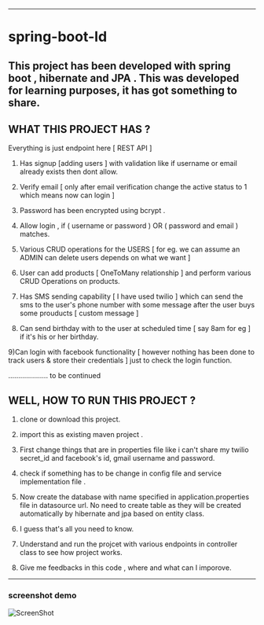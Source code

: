 -----------------------
# spring-boot-ld

This project has been developed with spring boot , hibernate and JPA . This was developed for learning purposes, it has got something to share.
----------------------

WHAT THIS PROJECT HAS ?
----------------------

Everything is just endpoint here [ REST API ]

1) Has signup [adding users ] with validation like if username or email already exists then dont allow.

2) Verify email [ only after email verification change the active status to 1 which means now can login ]

3) Password has been encrypted using bcrypt .

4) Allow login , if ( username or password ) OR ( password and email ) matches. 

5) Various CRUD operations for the USERS [ for eg. we can assume an ADMIN can delete users depends on what we want ]

6) User can add products [ OneToMany relationship ] and perform various CRUD Operations on products. 

7) Has SMS sending capability [ I have used twilio ] which can send the sms to the user's phone number with some message after the user 
buys some prouducts [ custom message ]

8) Can send birthday with to the user at scheduled time [ say 8am for eg ] if it's his or her birthday.

9)Can login with facebook functionality [ however nothing has been done to track users & store their credentials ] just to check the login function.

.................... to be continued

WELL, HOW TO RUN THIS PROJECT ? 
-----------------------------------

1) clone or download this project. 

2) import this as existing maven project . 

3) First change things that are in properties file like i can't share my twilio secret_id and facebook's id, gmail username and password. 

4) check if something has to be change in config file and service implementation file .

5) Now create the database with name specified in application.properties file in datasource url. No need to create table as they will be 
created automatically by hibernate and jpa based on entity class. 

6) I guess that's all you need to know. 

7) Understand and run the projcet with various endpoints in controller class to see how project works. 

8) Give me feedbacks in this code , where and what can I imporove. 

---------

### screenshot demo
![ScreenShot](https://badripaudel.netlify.app/images/spring_rest.PNG)
